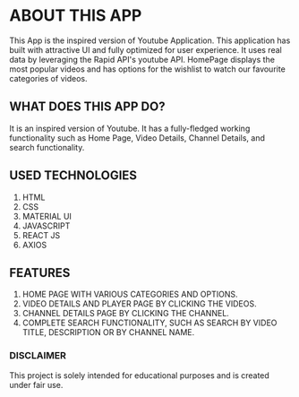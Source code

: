 
# ABOUT THIS APP

This App is the inspired version of Youtube Application. This application has built with attractive UI and fully optimized for user experience. It uses real data by leveraging the Rapid API's youtube API. HomePage displays the most popular videos and has options for the wishlist to watch our favourite categories of videos. 

## WHAT DOES THIS APP DO?

It is an inspired version of Youtube. It has a fully-fledged working functionality such as Home Page, Video Details, Channel Details, and search functionality.

## USED TECHNOLOGIES

1. HTML
2. CSS
3. MATERIAL UI
4. JAVASCRIPT
5. REACT JS
6. AXIOS

## FEATURES

1. HOME PAGE WITH VARIOUS CATEGORIES AND OPTIONS.
2. VIDEO DETAILS AND PLAYER PAGE BY CLICKING THE VIDEOS.
3. CHANNEL DETAILS PAGE BY CLICKING THE CHANNEL.
4. COMPLETE SEARCH FUNCTIONALITY, SUCH AS SEARCH BY VIDEO TITLE, DESCRIPTION OR BY CHANNEL NAME.

### DISCLAIMER

This project is solely intended for educational purposes and is created under fair use.